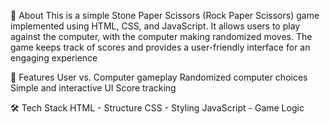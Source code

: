 
🎯 About
This is a simple Stone Paper Scissors (Rock Paper Scissors) game implemented using HTML, CSS, and JavaScript. It allows users to play against the computer, with the computer making randomized moves. The game keeps track of scores and provides a user-friendly interface for an engaging experience

🚀 Features
User vs. Computer gameplay
Randomized computer choices
Simple and interactive UI
Score tracking

🛠️ Tech Stack
HTML - Structure
CSS - Styling
JavaScript - Game Logic
